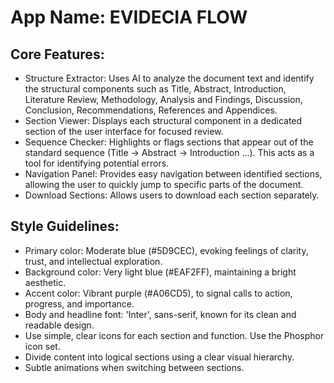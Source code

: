 # **App Name**: EVIDECIA FLOW

## Core Features:

- Structure Extractor: Uses AI to analyze the document text and identify the structural components such as Title, Abstract, Introduction, Literature Review, Methodology, Analysis and Findings, Discussion, Conclusion, Recommendations, References and Appendices.
- Section Viewer: Displays each structural component in a dedicated section of the user interface for focused review.
- Sequence Checker: Highlights or flags sections that appear out of the standard sequence (Title -> Abstract -> Introduction ...). This acts as a tool for identifying potential errors.
- Navigation Panel: Provides easy navigation between identified sections, allowing the user to quickly jump to specific parts of the document.
- Download Sections: Allows users to download each section separately.

## Style Guidelines:

- Primary color: Moderate blue (#5D9CEC), evoking feelings of clarity, trust, and intellectual exploration.
- Background color: Very light blue (#EAF2FF), maintaining a bright aesthetic.
- Accent color: Vibrant purple (#A06CD5), to signal calls to action, progress, and importance.
- Body and headline font: 'Inter', sans-serif, known for its clean and readable design.
- Use simple, clear icons for each section and function. Use the Phosphor icon set.
- Divide content into logical sections using a clear visual hierarchy.
- Subtle animations when switching between sections.
